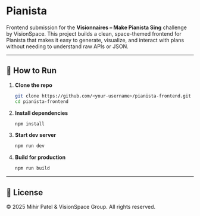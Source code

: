 # Pianista 

Frontend submission for the **Visionnaires – Make Pianista Sing** challenge by VisionSpace.
This project builds a clean, space-themed frontend for Pianista that makes it easy to generate, visualize, and interact with plans without needing to understand raw APIs or JSON.

---
## 🚀 How to Run

1. **Clone the repo**

   ```bash
   git clone https://github.com/<your-username>/pianista-frontend.git
   cd pianista-frontend
   ```

2. **Install dependencies**

   ```bash
   npm install
   ```

3. **Start dev server**

   ```bash
   npm run dev
   ```

4. **Build for production**

   ```bash
   npm run build
   ```

---

## 📜 License

© 2025 Mihir Patel & VisionSpace Group. All rights reserved.
